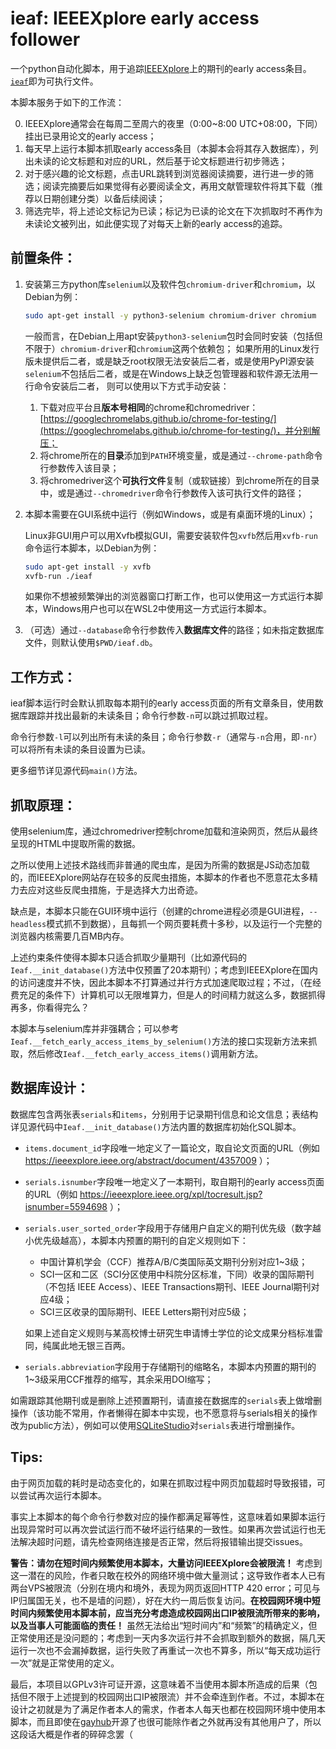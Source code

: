 # ieaf: IEEEXplore early access follower

一个python自动化脚本，用于追踪[IEEEXplore](https://ieeexplore.ieee.org)上的期刊的early access条目。[`ieaf`](https://github.com/bufbrane/ieaf/blob/main/ieaf)即为可执行文件。

本脚本服务于如下的工作流：

0. IEEEXplore通常会在每周二至周六的夜里（0:00~8:00 UTC+08:00，下同）挂出已录用论文的early access；
1. 每天早上运行本脚本抓取early access条目（本脚本会将其存入数据库），列出未读的论文标题和对应的URL，然后基于论文标题进行初步筛选；
2. 对于感兴趣的论文标题，点击URL跳转到浏览器阅读摘要，进行进一步的筛选；阅读完摘要后如果觉得有必要阅读全文，再用文献管理软件将其下载（推荐以日期创建分类）以备后续阅读；
3. 筛选完毕，将上述论文标记为已读；标记为已读的论文在下次抓取时不再作为未读论文被列出，如此便实现了对每天上新的early access的追踪。


## 前置条件：


1. 安装第三方python库`selenium`以及软件包`chromium-driver`和`chromium`，以Debian为例：
    ```bash
    sudo apt-get install -y python3-selenium chromium-driver chromium
    ```
    一般而言，在Debian上用apt安装`python3-selenium`包时会同时安装（包括但不限于）`chromium-driver`和`chromium`这两个依赖包；
    如果所用的Linux发行版未提供后二者，或是缺乏root权限无法安装后二者，或是使用PyPI源安装`selenium`不包括后二者，或是在Windows上缺乏包管理器和软件源无法用一行命令安装后二者，
    则可以使用以下方式手动安装：
    
    1. 下载对应平台且**版本号相同**的chrome和chromedriver：[https://googlechromelabs.github.io/chrome-for-testing/](https://googlechromelabs.github.io/chrome-for-testing/)，并分别解压；
    2. 将chrome所在的**目录**添加到`PATH`环境变量，或是通过`--chrome-path`命令行参数传入该目录；
    3. 将chromedriver这个**可执行文件**复制（或软链接）到chrome所在的目录中，或是通过`--chromedriver`命令行参数传入该可执行文件的路径；
2. 本脚本需要在GUI系统中运行（例如Windows，或是有桌面环境的Linux）；

    Linux非GUI用户可以用Xvfb模拟GUI，需要安装软件包`xvfb`然后用`xvfb-run`命令运行本脚本，以Debian为例：
    ```bash
    sudo apt-get install -y xvfb
    xvfb-run ./ieaf
    ```
    如果你不想被频繁弹出的浏览器窗口打断工作，也可以使用这一方式运行本脚本，Windows用户也可以在WSL2中使用这一方式运行本脚本。
3. （可选）通过`--database`命令行参数传入**数据库文件**的路径；如未指定数据库文件，则默认使用`$PWD/ieaf.db`。


## 工作方式：

ieaf脚本运行时会默认抓取每本期刊的early access页面的所有文章条目，使用数据库跟踪并找出最新的未读条目；命令行参数`-n`可以跳过抓取过程。

命令行参数`-l`可以列出所有未读的条目；命令行参数`-r`（通常与`-n`合用，即`-nr`）可以将所有未读的条目设置为已读。

更多细节详见源代码`main()`方法。


## 抓取原理：

使用selenium库，通过chromedriver控制chrome加载和渲染网页，然后从最终呈现的HTML中提取所需的数据。

之所以使用上述技术路线而非普通的爬虫库，是因为所需的数据是JS动态加载的，而IEEEXplore网站存在较多的反爬虫措施，本脚本的作者也不愿意花太多精力去应对这些反爬虫措施，于是选择大力出奇迹。

缺点是，本脚本只能在GUI环境中运行（创建的chrome进程必须是GUI进程，`--headless`模式抓不到数据），且每抓一个网页要耗费十多秒，以及运行一个完整的浏览器内核需要几百MB内存。

上述约束条件使得本脚本只适合抓取少量期刊（比如源代码的`Ieaf.__init_database()`方法中仅预置了20本期刊）；考虑到IEEEXplore在国内的访问速度并不快，因此本脚本不打算通过并行方式加速爬取过程；不过，（在经费充足的条件下）计算机可以无限堆算力，但是人的时间精力就这么多，数据抓得再多，你看得完么？

本脚本与selenium库并非强耦合；可以参考`Ieaf.__fetch_early_access_items_by_selenium()`方法的接口实现新方法来抓取，然后修改`Ieaf.__fetch_early_access_items()`调用新方法。


## 数据库设计：

数据库包含两张表`serials`和`items`，分别用于记录期刊信息和论文信息；表结构详见源代码中`Ieaf.__init_database()`方法内置的数据库初始化SQL脚本。

- `items.document_id`字段唯一地定义了一篇论文，取自论文页面的URL（例如 https://ieeexplore.ieee.org/abstract/document/4357009 ）；
- `serials.isnumber`字段唯一地定义了一本期刊，取自期刊的early access页面的URL（例如 https://ieeexplore.ieee.org/xpl/tocresult.jsp?isnumber=5594698 ）；
- `serials.user_sorted_order`字段用于存储用户自定义的期刊优先级（数字越小优先级越高），本脚本内预置的期刊的自定义规则如下：
    - 中国计算机学会（CCF）推荐A/B/C类国际英文期刊分别对应1~3级；
    - SCI一区和二区（SCI分区使用中科院分区标准，下同）收录的国际期刊（不包括 IEEE Access）、IEEE Transactions期刊、IEEE Journal期刊对应4级；
    - SCI三区收录的国际期刊、IEEE Letters期刊对应5级；
    
    如果上述自定义规则与某高校博士研究生申请博士学位的论文成果分档标准雷同，纯属此地无银三百两。
- `serials.abbreviation`字段用于存储期刊的缩略名，本脚本内预置的期刊的1~3级采用CCF推荐的缩写，其余采用DOI缩写；

如需跟踪其他期刊或是删除上述预置期刊，请直接在数据库的`serials`表上做增删操作（该功能不常用，作者懒得在脚本中实现，也不愿意将与serials相关的操作改为public方法），例如可以使用[SQLiteStudio](https://github.com/pawelsalawa/sqlitestudio)对`serials`表进行增删操作。


## Tips:

由于网页加载的耗时是动态变化的，如果在抓取过程中网页加载超时导致报错，可以尝试再次运行本脚本。

事实上本脚本的每个命令行参数对应的操作都满足幂等性，这意味着如果脚本运行出现异常时可以再次尝试运行而不破坏运行结果的一致性。如果再次尝试运行也无法解决超时问题，请先检查网络连接是否正常，然后将报错输出提交issues。

**警告：请勿在短时间内频繁使用本脚本，大量访问IEEEXplore会被限流！** 考虑到这一潜在的风险，作者只敢在校外的网络环境中做大量测试；这导致作者本人已有两台VPS被限流（分别在境内和境外，表现为网页返回HTTP 420 error；可见与IP归属国无关，也不是墙的问题），好在大约一周后恢复访问。**在校园网环境中短时间内频繁使用本脚本前，应当充分考虑造成校园网出口IP被限流所带来的影响，以及当事人可能面临的责任！** 虽然无法给出“短时间内”和“频繁”的精确定义，但正常使用还是没问题的；考虑到一天内多次运行并不会抓取到额外的数据，隔几天运行一次也不会漏掉数据，运行失败了再重试一次也不算多，所以“每天成功运行一次”就是正常使用的定义。

最后，本项目以GPLv3许可证开源，这意味着不当使用本脚本所造成的后果（包括但不限于上述提到的校园网出口IP被限流）并不会牵连到作者。不过，本脚本在设计之初就是为了满足作者本人的需求，作者本人每天也都在校园网环境中使用本脚本，而且即使在[gayhub](https://github.com/bufbrane/ieaf)开源了也很可能除作者之外就再没有其他用户了，所以这段话大概是作者的碎碎念罢（
